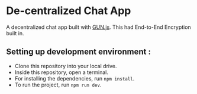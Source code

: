 # De-centralized Chat App

A decentralized chat app built with [GUN.js](https://gun.eco/).
This had End-to-End Encryption built in.

## Setting up development environment :

- Clone this repository into your local drive.
- Inside this repository, open a terminal.
- For installing the dependencies, run `npm install`.
- To run the project, run `npm run dev`.